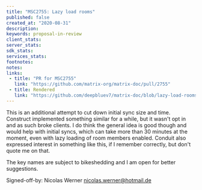 ```yaml
---
title: "MSC2755: Lazy load rooms"
published: false
created_at: "2020-08-31"
description:
keywords: proposal-in-review
client_stats:
server_stats:
sdk_stats:
services_stats:
footnotes:
notes:
links:
 - title: "PR for MSC2755"
   link: "https://github.com/matrix-org/matrix-doc/pull/2755"
 - title: Rendered
   link: "https://github.com/deepbluev7/matrix-doc/blob/lazy-load-rooms/proposals/2755-lazy-load-rooms.md"
---
```


This is an additional attempt to cut down initial sync size and time. Construct implemented something similar for a while, but it wasn't opt in and as such broke clients. I do think the general idea is good though and would help with initial syncs, which can take more than 30 minutes at the moment, even with lazy loading of room members enabled. Conduit also expressed interest in something like this, if I remember correctly, but don't quote me on that.

The key names are subject to bikeshedding and I am open for better suggestions.

Signed-off-by: Nicolas Werner <nicolas.werner@hotmail.de>
